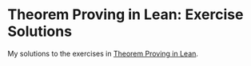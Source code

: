 # Theorem Proving in Lean: Exercise Solutions

My solutions to the exercises in [Theorem Proving in Lean](https://leanprover.github.io/theorem_proving_in_lean/).

